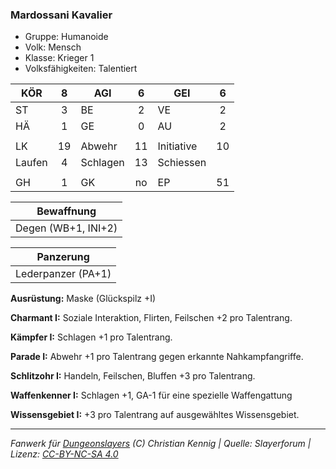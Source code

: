 ### Mardossani Kavalier

- Gruppe: Humanoide
- Volk: Mensch
- Klasse: Krieger 1
- Volksfähigkeiten: Talentiert

| KÖR    |  8  | AGI      |  6  | GEI        |  6  |
| ------ | :-: | -------- | :-: | ---------- | :-: |
| ST     |  3  | BE       |  2  | VE         |  2  |
| HÄ     |  1  | GE       |  0  | AU         |  2  |
|        |     |          |     |            |     |
| LK     | 19  | Abwehr   | 11  | Initiative | 10  |
| Laufen |  4  | Schlagen | 13  | Schiessen  |     |
|        |     |          |     |            |     |
| GH     |  1  | GK       | no  | EP         | 51  |

|     Bewaffnung      |
| :-----------------: |
| Degen (WB+1, INI+2) |

|     Panzerung      |
| :----------------: |
| Lederpanzer (PA+1) |

**Ausrüstung:** Maske (Glückspilz +I)

**Charmant I:** Soziale Interaktion, Flirten, Feilschen +2 pro Talentrang.

**Kämpfer I:** Schlagen +1 pro Talentrang.

**Parade I:** Abwehr +1 pro Talentrang gegen erkannte Nahkampfangriffe.

**Schlitzohr I:** Handeln, Feilschen, Bluffen +3 pro Talentrang.

**Waffenkenner I:** Schlagen +1, GA-1 für eine spezielle Waffengattung

**Wissensgebiet I:** +3 pro Talentrang auf ausgewähltes Wissensgebiet.

---

_Fanwerk für [Dungeonslayers](https://www.dungeonslayers.net/) (C) Christian Kennig | Quelle: Slayerforum | Lizenz: [CC-BY-NC-SA 4.0](https://creativecommons.org/licenses/by-nc-sa/4.0/deed.de)_

